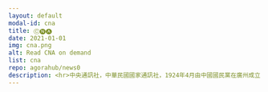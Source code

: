 ```yaml
---
layout: default
modal-id: cna
title: Ⓒ🅝🅐
date: 2021-01-01
img: cna.png
alt: Read CNA on demand
list: cna
repo: agorahub/news0
description: <hr>中央通訊社，中華民國國家通訊社，1924年4月由中國國民黨在廣州成立，1949年播遷臺灣，1996年改制為由政府捐助成立的財團法人機構。
---
```

